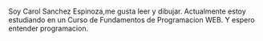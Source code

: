 ###
Soy Carol Sanchez Espinoza,me gusta leer y dibujar.
Actualmente estoy estudiando en un Curso  de Fundamentos de  Programacion WEB.
Y espero entender programacion.
